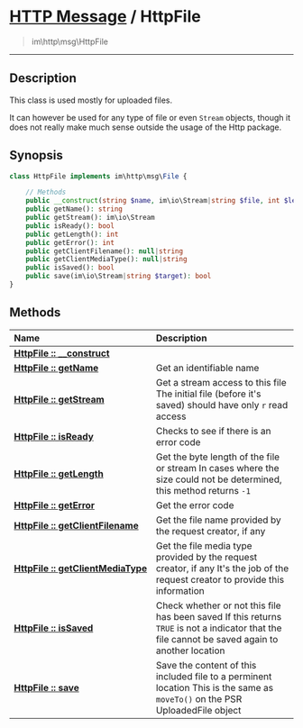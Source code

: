 # [HTTP Message](http.md) / HttpFile
 > im\http\msg\HttpFile
____

## Description
This class is used mostly for uploaded files.

It can however be used for any type of file or even `Stream` objects,
though it does not really make much sense outside the usage of the Http package.

## Synopsis
```php
class HttpFile implements im\http\msg\File {

    // Methods
    public __construct(string $name, im\io\Stream|string $file, int $length = -1, int $error = 0, null|string $clientName = NULL, null|string $clientType = NULL)
    public getName(): string
    public getStream(): im\io\Stream
    public isReady(): bool
    public getLength(): int
    public getError(): int
    public getClientFilename(): null|string
    public getClientMediaType(): null|string
    public isSaved(): bool
    public save(im\io\Stream|string $target): bool
}
```

## Methods
| Name | Description |
| :--- | :---------- |
| [__HttpFile&nbsp;::&nbsp;\_\_construct__](http-HttpFile-__construct.md) |  |
| [__HttpFile&nbsp;::&nbsp;getName__](http-HttpFile-getName.md) | Get an identifiable name |
| [__HttpFile&nbsp;::&nbsp;getStream__](http-HttpFile-getStream.md) | Get a stream access to this file  The initial file (before it's saved) should have only `r` read access |
| [__HttpFile&nbsp;::&nbsp;isReady__](http-HttpFile-isReady.md) | Checks to see if there is an error code |
| [__HttpFile&nbsp;::&nbsp;getLength__](http-HttpFile-getLength.md) | Get the byte length of the file or stream  In cases where the size could not be determined, this method returns `-1` |
| [__HttpFile&nbsp;::&nbsp;getError__](http-HttpFile-getError.md) | Get the error code |
| [__HttpFile&nbsp;::&nbsp;getClientFilename__](http-HttpFile-getClientFilename.md) | Get the file name provided by the request creator, if any |
| [__HttpFile&nbsp;::&nbsp;getClientMediaType__](http-HttpFile-getClientMediaType.md) | Get the file media type provided by the request creator, if any  It's the job of the request creator to provide this information |
| [__HttpFile&nbsp;::&nbsp;isSaved__](http-HttpFile-isSaved.md) | Check whether or not this file has been saved  If this returns `TRUE` is not a indicator that the file cannot be saved again to another location |
| [__HttpFile&nbsp;::&nbsp;save__](http-HttpFile-save.md) | Save the content of this included file to a perminent location  This is the same as `moveTo()` on the PSR UploadedFile object |
